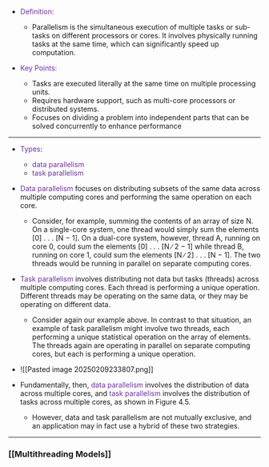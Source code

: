
- <span style="color:rgb(112, 48, 160)">Definition: </span> 
	- Parallelism is the simultaneous execution of multiple tasks or sub-tasks on different processors or cores. It involves physically running tasks at the same time, which can significantly speed up computation.

- <span style="color:rgb(112, 48, 160)">Key Points:</span>
	- Tasks are executed literally at the same time on multiple processing units.
	- Requires hardware support, such as multi-core processors or distributed systems.
	- Focuses on dividing a problem into independent parts that can be solved concurrently to enhance performance

---

- <span style="color:rgb(112, 48, 160)">Types</span>:
	- <span style="color:rgb(112, 48, 160)">data parallelism</span>
	- <span style="color:rgb(112, 48, 160)">task parallelism</span> 

- <span style="color:rgb(112, 48, 160)">Data parallelism</span> focuses on distributing subsets of the same data across multiple computing cores and performing the same operation on each core. 
	- Consider, for example, summing the contents of an array of size N. On a single-core system, one thread would simply sum the elements \[0] . . . \[N − 1]. On a dual-core system, however, thread A, running on core 0, could sum the elements \[0] . . . \[N ∕ 2 − 1] while thread B, running on core 1, could sum the elements \[N ∕ 2] . . . \[N − 1]. The two threads would be running in parallel on separate computing cores.
- <span style="color:rgb(112, 48, 160)">Task parallelism</span> involves distributing not data but tasks (threads) across multiple computing cores. Each thread is performing a unique operation. Different threads may be operating on the same data, or they may be operating on different data. 
	- Consider again our example above. In contrast to that situation, an example of task parallelism might involve two threads, each performing a unique statistical operation on the array of elements. The threads again are operating in parallel on separate computing cores, but each is performing a unique operation.


- ![[Pasted image 20250209233807.png]]

- Fundamentally, then, <span style="color:rgb(112, 48, 160)">data parallelism</span> involves the distribution of data across multiple cores, and <span style="color:rgb(112, 48, 160)">task parallelism</span> involves the distribution of tasks across multiple cores, as shown in Figure 4.5. 
	- However, data and task parallelism are not mutually exclusive, and an application may in fact use a hybrid of these two strategies.


---

### [[Multithreading Models]]